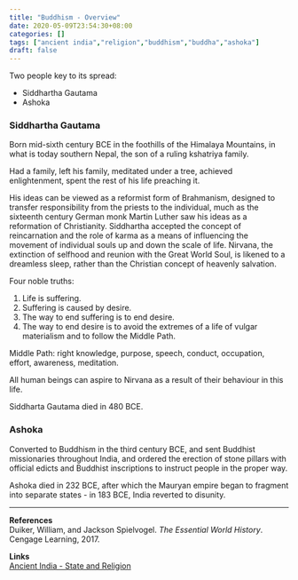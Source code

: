 ```yaml
---
title: "Buddhism - Overview"
date: 2020-05-09T23:54:30+08:00
categories: []
tags: ["ancient india","religion","buddhism","buddha","ashoka"]
draft: false
---
```


Two people key to its spread:
- Siddhartha Gautama
- Ashoka

### Siddhartha Gautama
Born mid-sixth century BCE in the foothills of the Himalaya Mountains, in what is today southern Nepal, the son of a ruling kshatriya family.

Had a family, left his family, meditated under a tree, achieved enlightenment, spent the rest of his life preaching it.

His ideas can be viewed as a reformist form of Brahmanism, designed to transfer responsibility from the priests to the individual, much as the sixteenth century German monk Martin Luther saw his ideas as a reformation of Christianity. Siddhartha accepted the concept of reincarnation and the role of karma as a means of influencing the movement of individual souls up and down the scale of life. Nirvana, the extinction of selfhood and reunion with the Great World Soul, is likened to a dreamless sleep, rather than the Christian concept of heavenly salvation.

Four noble truths:
1. Life is suffering.
2. Suffering is caused by desire.
3. The way to end suffering is to end desire.
4. The way to end desire is to avoid the extremes of a life of vulgar materialism and to follow the Middle Path.

Middle Path: right knowledge, purpose, speech, conduct, occupation, effort, awareness, meditation.

All human beings can aspire to Nirvana as a result of their behaviour in this life.

Siddharta Gautama died in 480 BCE.

### Ashoka
Converted to Buddhism in the third century BCE, and sent Buddhist missionaries throughout India, and ordered the erection of stone pillars with official edicts and Buddhist inscriptions to instruct people in the proper way.

Ashoka died in 232 BCE, after which the Mauryan empire began to fragment into separate states - in 183 BCE, India reverted to disunity.


---
**References**  
Duiker, William, and Jackson Spielvogel. *The Essential World History*. Cengage Learning, 2017.

**Links**  
[Ancient India - State and Religion](../ancient-india-state-and-religion/)
